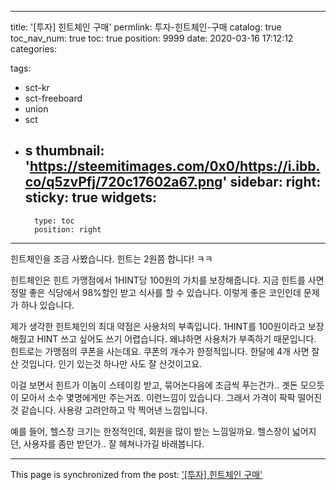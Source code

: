 
---
title: '[투자] 힌트체인 구매'
permlink: 투자-힌트체인-구매
catalog: true
toc_nav_num: true
toc: true
position: 9999
date: 2020-03-16 17:12:12
categories:

tags:
- sct-kr
- sct-freeboard
- union
- sct
- s
thumbnail: 'https://steemitimages.com/0x0/https://i.ibb.co/q5zvPfj/720c17602a67.png'
sidebar:
    right:
        sticky: true
widgets:
    -
        type: toc
        position: right
---


힌트체인을 조금 사봤습니다. 힌트는 2원쯤 합니다! ㅋㅋ

힌트체인은 힌트 가맹점에서 1HINT당 100원의 가치를 보장해줍니다.  지금 힌트를 사면 정말 좋은 식당에서 98%할인 받고 식사를 할 수 있습니다. 이렇게 좋은 코인인데 문제가 하나 있습니다.

제가 생각한 힌트체인의 최대 약점은 사용처의 부족입니다. 1HINT를 100원이라고 보장해줬고 HINT 쓰고 싶어도 쓰기 어렵습니다. 왜냐하면 사용처가 부족하기 때문입니다. 힌트로는 가맹점의 쿠폰을 사는데요. 쿠폰의 개수가 한정적입니다. 한달에 4개 사면 잘 산 것입니다. 인기 있는것 하나만 사도 잘 산것이고요. 

이걸 보면서 힌트가 이놈이 스테이킹 받고, 묶어논다음에 조금씩 푸는건가.. 곗돈 모으듯이 모아서 소수 몇명에게만 주는거죠. 이런느낌이 있습니다. 그래서 가격이 팍팍 떨어진 것 같습니다. 사용량 고려안하고 막 찍어낸 느낌입니다. 

예를 들어, 헬스장 크기는 한정적인데, 회원을 많이 받는 느낌일까요. 헬스장이 넓어지던, 사용자를 좀만 받던가.. 
잘 헤쳐나가길 바래봅니다.

- - -

This page is synchronized from the post: ['[투자] 힌트체인 구매'](https://steempeak.com/@jacobyu/5yqapl)
